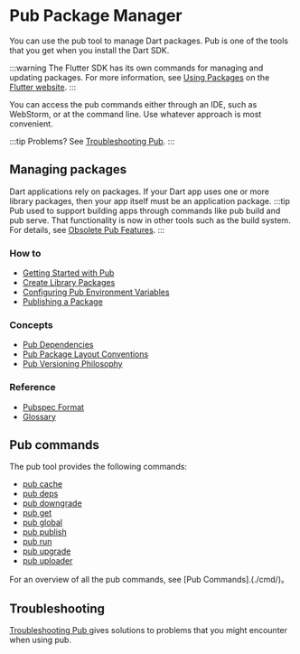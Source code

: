 # Pub Package Manager

You can use the pub tool to manage Dart packages. Pub is one of the tools that you get when you install the Dart SDK.

:::warning
The Flutter SDK has its own commands for managing and updating packages. For more information, see [Using Packages](https://flutter.io/docs/development/packages-and-plugins/using-packages) on the [Flutter website](https://flutter.io/).
:::

You can access the pub commands either through an IDE, such as WebStorm, or at the command line. Use whatever approach is most convenient.

:::tip
Problems? See [Troubleshooting Pub](./troubleshoot.md).
:::


## Managing packages
Dart applications rely on packages. If your Dart app uses one or more library packages, then your app itself must be an application package.
:::tip
Pub used to support building apps through commands like pub build and pub serve. That functionality is now in other tools such as the build system. For details, see [Obsolete Pub Features](./obsolete.md).
:::

### How to

- [Getting Started with Pub](./get-started.md)
- [Create Library Packages](./create-library-packages.md)
- [Configuring Pub Environment Variables](./environment-variables.md)
- [Publishing a Package](./publishing.md)

### Concepts

- [Pub Dependencies](./dependencies.md)
- [Pub Package Layout Conventions](./package-layout.md)
- [Pub Versioning Philosophy](./versioning.md)

### Reference

- [Pubspec Format](./pubspec.md)
- [Glossary](./glossary.md)

## Pub commands

The pub tool provides the following commands:

- [pub cache](./cmd/pub-cache.md)
- [pub deps](./cmd/pub-deps.md)
- [pub downgrade](./cmd/pub-downgrade.md)
- [pub get](./cmd/pub-get.md)
- [pub global](./cmd/pub-global.md)
- [pub publish](./cmd/pub-lish.md)
- [pub run](./cmd/pub-run.md)
- [pub upgrade](./cmd/pub-upgrade.md)
- [pub uploader](./cmd/pub-uploader.md)

For an overview of all the pub commands, see [Pub Commands].(./cmd/)。

## Troubleshooting

[Troubleshooting Pub ](./troubleshoot.md)gives solutions to problems that you might encounter when using pub.
